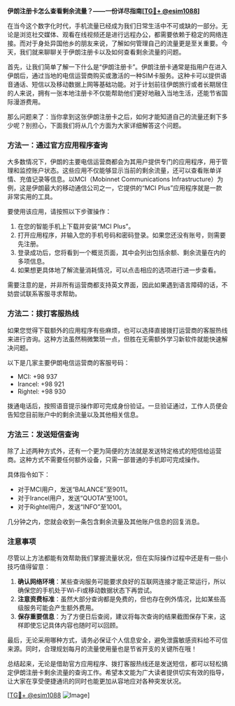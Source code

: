 **伊朗注册卡怎么查看剩余流量？——一份详尽指南[[TG💪+ @esim1088](https://t.me/s/esim1088)]**

在当今这个数字化时代，手机流量已经成为我们日常生活中不可或缺的一部分。无论是浏览社交媒体、观看在线视频还是进行远程办公，都需要依赖于稳定的网络连接。而对于身处异国他乡的朋友来说，了解如何管理自己的流量更是至关重要。今天，我们就来聊聊关于伊朗注册卡以及如何查看剩余流量的问题。

首先，让我们简单了解一下什么是“伊朗注册卡”。伊朗注册卡通常是指用户在进入伊朗后，通过当地的电信运营商购买或激活的一种SIM卡服务。这种卡可以提供语音通话、短信以及移动数据上网等基础功能。对于计划前往伊朗旅行或者长期居住的人来说，拥有一张本地注册卡不仅能帮助他们更好地融入当地生活，还能节省国际漫游费用。

那么问题来了：当你拿到这张伊朗注册卡之后，如何才能知道自己的流量还剩下多少呢？别担心，下面我们将从几个方面为大家详细解答这个问题。

### 方法一：通过官方应用程序查询

大多数情况下，伊朗的主要电信运营商都会为其用户提供专门的应用程序，用于管理和监控账户状态。这些应用不仅能够显示当前的剩余流量，还可以查看账单详情、充值记录等信息。以MCI（Mobinnet Communications Infrastructure）为例，这是伊朗最大的移动通信公司之一，它提供的“MCI Plus”应用程序就是一款非常实用的工具。

要使用该应用，请按照以下步骤操作：
1. 在您的智能手机上下载并安装“MCI Plus”。
2. 打开应用程序，并输入您的手机号码和密码登录。如果您还没有账号，则需要先注册。
3. 登录成功后，您将看到一个概览页面，其中会列出包括余额、剩余流量在内的多项信息。
4. 如果想更具体地了解流量消耗情况，可以点击相应的选项进行进一步查看。

需要注意的是，并非所有运营商都支持英文界面，因此如果遇到语言障碍的话，不妨尝试联系客服寻求帮助。

### 方法二：拨打客服热线

如果您觉得下载额外的应用程序有些麻烦，也可以选择直接拨打运营商的客服热线来进行咨询。这种方法虽然稍微繁琐一点，但胜在无需额外学习新软件就能快速解决问题。

以下是几家主要伊朗电信运营商的客服号码：
- MCI: +98 937
- Irancel: +98 921
- Rightel: +98 930

拨通电话后，按照语音提示操作即可完成身份验证。一旦验证通过，工作人员便会告知您目前账户中的剩余流量以及其他相关信息。

### 方法三：发送短信查询

除了上述两种方式外，还有一个更为简便的方法就是发送特定格式的短信给运营商。这种方式不需要任何额外设备，只需一部普通的手机即可完成操作。

具体指令如下：
- 对于MCI用户，发送“BALANCE”至9011。
- 对于Irancel用户，发送“QUOTA”至1001。
- 对于Rightel用户，发送“INFO”至1001。

几分钟之内，您就会收到一条包含剩余流量及其他账户信息的回复消息。

### 注意事项

尽管以上方法都能有效帮助我们掌握流量状况，但在实际操作过程中还是有一些小技巧值得留意：

1. **确认网络环境**：某些查询服务可能要求良好的互联网连接才能正常运行，所以确保您的手机处于Wi-Fi或移动数据状态下再尝试。
2. **注意资费标准**：虽然大部分查询都是免费的，但也存在例外情况，比如某些高级服务可能会产生额外费用。
3. **保存重要信息**：为了方便日后查阅，建议将每次查询的结果截图保存下来，这样即使忘记具体内容也随时可以回顾。

最后，无论采用哪种方式，请务必保证个人信息安全，避免泄露敏感资料给不可信来源。同时，合理规划每月的流量使用量也是节省开支的关键所在哦！

总结起来，无论是借助官方应用程序、拨打客服热线还是发送短信，都可以轻松搞定伊朗注册卡剩余流量的查询工作。希望本文能为广大读者提供切实有效的指导，让大家在享受便捷通讯的同时也能更加从容地应对各种突发状况。

[[TG💪+ @esim1088](https://t.me/s/esim1088) ![Image](https://i.postimg.cc/4NQfJmqS/Snipaste-2025-05-13-00-14-12.png)]
